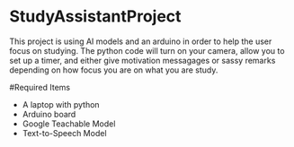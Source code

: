 # StudyAssistantProject
This project is using AI models and an arduino in order to help the user focus on studying. The python code will turn on your camera, allow you to set up a timer, and either give motivation messagages or sassy remarks depending on how focus you are on what you are study. 

#Required Items
- A laptop with python
- Arduino board
- Google Teachable Model
- Text-to-Speech Model
